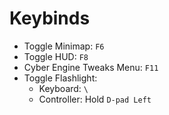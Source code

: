 # Keybinds

- Toggle Minimap: `F6`
- Toggle HUD: `F8`
- Cyber Engine Tweaks Menu: `F11`
- Toggle Flashlight:
  - Keyboard: `\`
  - Controller: Hold `D-pad Left`
